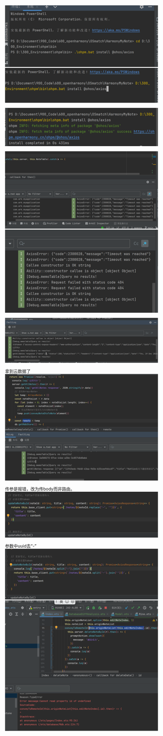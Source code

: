 ![](/recap/app/attachments/Pastedimage20241219174040.png)
![](/recap/app/attachments/Pastedimage20241219174134.png)

![](/recap/app/attachments/Pastedimage20241219174153.png)


![](/recap/app/attachments/Pastedimage20241219175454.png)
![](/recap/app/attachments/Pastedimage20241219175950.png)

![](/recap/app/attachments/Pastedimage20241219183322.png)

拿到云数据了
![](/recap/app/attachments/Pastedimage20241219185051.png)


传参是报错，改为传body而非路由。
![](/recap/app/attachments/Pastedimage20241219195434.png)

参数中uuid去“-”
![](/recap/app/attachments/Pastedimage20241219195936.png)
![](/recap/app/attachments/Pastedimage20241219205315.png)